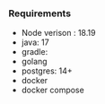 ### Requirements
- Node verison : 18.19
- java: 17
- gradle:
- golang
- postgres: 14+
- docker
- docker compose